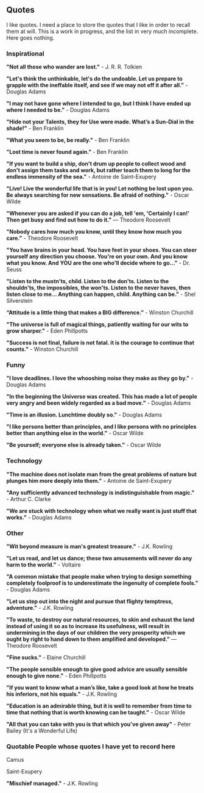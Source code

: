 ## Quotes

I like quotes.  I need a place to store the quotes that I like in order to recall them at will.  This is a work in progress, and the list in very much incomplete. Here goes nothing.

### Inspirational

**"Not all those who wander are lost."** - J. R. R. Tolkien

**"Let's think the unthinkable, let's do the undoable. Let us prepare to grapple with the ineffable itself, and see if we may not eff it after all."** - Douglas Adams

**"I may not have gone where I intended to go, but I think I have ended up where I needed to be."** - Douglas Adams

**"Hide not your Talents, they for Use were made. What’s a Sun-Dial in the shade!"** - Ben Franklin

**"What you seem to be, be really."** - Ben Franklin

**"Lost time is never found again."** - Ben Franklin

**"If you want to build a ship, don't drum up people to collect wood and don't assign them tasks and work, but rather teach them to long for the endless immensity of the sea."** - Antoine de Saint-Exupery

**"Live! Live the wonderful life that is in you! Let nothing be lost upon you. Be always searching for new sensations. Be afraid of nothing."** - Oscar Wilde

**"Whenever you are asked if you can do a job, tell 'em, 'Certainly I can!' Then get busy and find out how to do it."**
― Theodore Roosevelt

**"Nobody cares how much you know, until they know how much you care."** - Theodore Roosevelt

**"You have brains in your head. You have feet in your shoes. You can steer yourself any direction you choose. You're on your own. And you know what you know. And YOU are the one who'll decide where to go..."** - Dr. Seuss

**"Listen to the mustn'ts, child. Listen to the don'ts. Listen to the shouldn'ts, the impossibles, the won'ts. Listen to the never haves, then listen close to me... Anything can happen, child. Anything can be."** - Shel Silverstein

**“Attitude is a little thing that makes a BIG difference.”** - Winston Churchill

**"The universe is full of magical things, patiently waiting for our wits to grow sharper."** - Eden Phillpotts

**"Success is not final, failure is not fatal. it is the courage to continue that counts."** - Winston Churchill

### Funny

**"I love deadlines. I love the whooshing noise they make as they go by."** - Douglas Adams

**"In the beginning the Universe was created. This has made a lot of people very angry and been widely regarded as a bad move."** - Douglas Adams

**"Time is an illusion. Lunchtime doubly so."** - Douglas Adams

**"I like persons better than principles, and I like persons with no principles better than anything else in the world."** - Oscar Wilde

**"Be yourself; everyone else is already taken."** - Oscar Wilde

### Technology

**"The machine does not isolate man from the great problems of nature but plunges him more deeply into them."** - Antoine de Saint-Exupery

**"Any sufficiently advanced technology is indistinguishable from magic."** - Arthur C. Clarke

**"We are stuck with technology when what we really want is just stuff that works."** - Douglas Adams

### Other

**"Wit beyond measure is man's greatest treasure."** - J.K. Rowling

**"Let us read, and let us dance; these two amusements will never do any harm to the world."** - Voltaire

**"A common mistake that people make when trying to design something completely foolproof is to underestimate the ingenuity of complete fools."** - Douglas Adams


**"Let us step out into the night and pursue that flighty temptress, adventure."** - J.K. Rowling

**"To waste, to destroy our natural resources, to skin and exhaust the land instead of using it so as to increase its usefulness, will result in undermining in the days of our children the very prosperity which we ought by right to hand down to them amplified and developed."**
― Theodore Roosevelt

**"Fine sucks."** - Elaine Churchill

**"The people sensible enough to give good advice are usually sensible enough to give none."** - Eden Phillpotts

**"If you want to know what a man’s like, take a good look at how he treats his inferiors, not his equals."** - J.K. Rowling

**"Education is an admirable thing, but it is well to remember from time to time that nothing that is worth knowing can be taught."** - Oscar Wilde

**"All that you can take with you is that which you've given away"** - Peter Bailey (It's a Wonderful Life)

### Quotable People whose quotes I have yet to record here

Camus

Saint-Exupery

**"Mischief managed."** - J.K. Rowling
